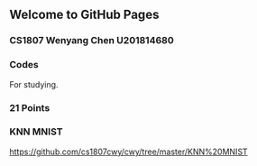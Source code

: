 ## Welcome to GitHub Pages
### CS1807 Wenyang Chen U201814680
### Codes

For studying.

### 21 Points

### KNN MNIST
https://github.com/cs1807cwy/cwy/tree/master/KNN%20MNIST
